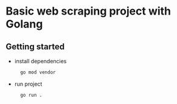 # Basic web scraping project with Golang

## Getting started

- install dependencies

  ```sh
    go mod vendor
  ```

- run project

  ```sh
    go run .
  ```
